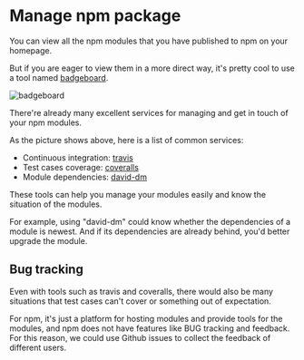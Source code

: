 # Manage npm package

You can view all the npm modules that you have published to npm on your homepage.

But if you are eager to view them in a more direct way, it's pretty cool to use a tool named [badgeboard](https://github.com/repo-utils/badgeboard).

![badgeboard](http://7u2gnn.com1.z0.glb.clouddn.com/badgeboard.png)

There're already many excellent services for managing and get in touch of your npm modules.

As the picture shows above, here is a list of common services:

- Continuous integration: [travis](https://travis-ci.org)
- Test cases coverage: [coveralls](https://coveralls.io/)
- Module dependencies: [david-dm](https://david-dm.org/)

These tools can help you manage your modules easily and know the situation of the modules.

For example, using "david-dm" could know whether the dependencies of a module is newest. And if its dependencies are already behind, you'd better upgrade the module.

## Bug tracking

Even with tools such as travis and coveralls, there would also be many situations that test cases can't cover or something out of expectation.

For npm, it's just a platform for hosting modules and provide tools for the modules, and npm does not have features like BUG tracking and feedback. For this reason, we could use Github issues to collect the feedback of different users.
